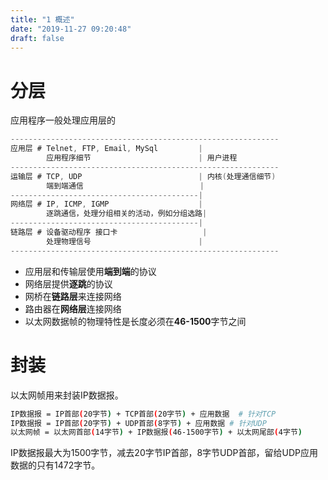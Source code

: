 ```yaml
---
title: "1 概述"
date: "2019-11-27 09:20:48"
draft: false
---
```



# 分层

应用程序一般处理应用层的

```c
------------------------------------------------------------
应用层 # Telnet, FTP, Email, MySql			|
	  	应用程序细节						  | 用户进程
------------------------------------------------------------
运输层 # TCP, UDP                          | 内核(处理通信细节)
		端到端通信                          |
------------------------------------------|
网络层 # IP, ICMP, IGMP					|
		逐跳通信，处理分组相关的活动，例如分组选路|
------------------------------------------|
链路层 # 设备驱动程序 接口卡				   |
		处理物理信号						  |
------------------------------------------------------------
```


- 应用层和传输层使用**端到端**的协议
- 网络层提供**逐跳**的协议
- 网桥在**链路层**来连接网络
- 路由器在**网络层**连接网络
- 以太网数据帧的物理特性是长度必须在**46-1500**字节之间


# 封装
以太网帧用来封装IP数据报。

```bash
IP数据报 = IP首部(20字节) + TCP首部(20字节) + 应用数据  # 针对TCP
IP数据报 = IP首部(20字节) + UDP首部(8字节) + 应用数据 # 针对UDP
以太网帧 = 以太网首部(14字节) + IP数据报(46-1500字节) + 以太网尾部(4字节)
```

IP数据报最大为1500字节，减去20字节IP首部，8字节UDP首部，留给UDP应用数据的只有1472字节。

